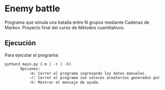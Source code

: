 # Enemy battle

Programa que simula una batalla entre N grupos mediante Cadenas de Markov. Proyecto final del curso de Métodos cuantitativos.

## Ejecución

Para ejecutar el programa:

```txt
python3 main.py [-m | -r | -h]
       Opciones:
           -m: Correr el programa ingresando los datos manuales.
           -r: Correr el programa con valores aleatorios generados por el programa.
           -h: Mostrar el mensaje de ayuda.
```
